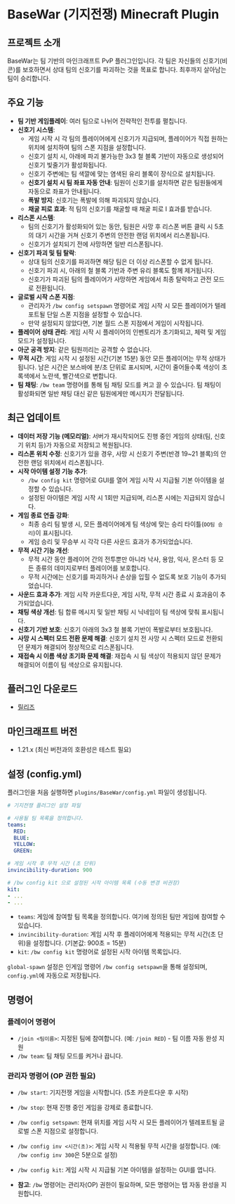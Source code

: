# BaseWar (기지전쟁) Minecraft Plugin

## 프로젝트 소개
BaseWar는 팀 기반의 마인크래프트 PvP 플러그인입니다. 각 팀은 자신들의 신호기(비콘)를 보호하면서 상대 팀의 신호기를 파괴하는 것을 목표로 합니다. 최후까지 살아남는 팀이 승리합니다.

## 주요 기능
*   **팀 기반 게임플레이**: 여러 팀으로 나뉘어 전략적인 전투를 펼칩니다.
*   **신호기 시스템**:
    *   게임 시작 시 각 팀의 플레이어에게 신호기가 지급되며, 플레이어가 직접 원하는 위치에 설치하여 팀의 스폰 지점을 설정합니다.
    *   신호기 설치 시, 아래에 파괴 불가능한 3x3 철 블록 기반이 자동으로 생성되어 신호기 빛줄기가 활성화됩니다.
    *   신호기 주변에는 팀 색깔에 맞는 염색된 유리 블록이 장식으로 설치됩니다.
    *   **신호기 설치 시 팀 좌표 자동 안내**: 팀원이 신호기를 설치하면 같은 팀원들에게 자동으로 좌표가 안내됩니다.
    *   **폭발 방지**: 신호기는 폭발에 의해 파괴되지 않습니다.
    *   **채굴 피로 효과**: 적 팀의 신호기를 채굴할 때 채굴 피로 I 효과를 받습니다.
*   **리스폰 시스템**:
    *   팀의 신호기가 활성화되어 있는 동안, 팀원은 사망 후 리스폰 버튼 클릭 시 5초의 대기 시간을 거쳐 신호기 주변의 안전한 랜덤 위치에서 리스폰됩니다.
    *   신호기가 설치되기 전에 사망하면 일반 리스폰됩니다.
*   **신호기 파괴 및 팀 탈락**:
    *   상대 팀의 신호기를 파괴하면 해당 팀은 더 이상 리스폰할 수 없게 됩니다.
    *   신호기 파괴 시, 아래의 철 블록 기반과 주변 유리 블록도 함께 제거됩니다.
    *   신호기가 파괴된 팀의 플레이어가 사망하면 게임에서 최종 탈락하고 관전 모드로 전환됩니다.
*   **글로벌 시작 스폰 지점**:
    *   관리자가 `/bw config setspawn` 명령어로 게임 시작 시 모든 플레이어가 텔레포트될 단일 스폰 지점을 설정할 수 있습니다.
    *   만약 설정되지 않았다면, 기본 월드 스폰 지점에서 게임이 시작됩니다.
*   **플레이어 상태 관리**: 게임 시작 시 플레이어의 인벤토리가 초기화되고, 체력 및 게임 모드가 설정됩니다.
*   **아군 공격 방지**: 같은 팀원끼리는 공격할 수 없습니다.
*   **무적 시간**: 게임 시작 시 설정된 시간(기본 15분) 동안 모든 플레이어는 무적 상태가 됩니다. 남은 시간은 보스바에 분/초 단위로 표시되며, 시간이 줄어들수록 색상이 초록색에서 노란색, 빨간색으로 변합니다.
*   **팀 채팅**: `/bw team` 명령어를 통해 팀 채팅 모드를 켜고 끌 수 있습니다. 팀 채팅이 활성화되면 일반 채팅 대신 같은 팀원에게만 메시지가 전달됩니다.

## 최근 업데이트
*   **데이터 저장 기능 (메모리얼)**: 서버가 재시작되어도 진행 중인 게임의 상태(팀, 신호기 위치 등)가 자동으로 저장되고 복원됩니다.
*   **리스폰 위치 수정**: 신호기가 있을 경우, 사망 시 신호기 주변(반경 19~21 블록)의 안전한 랜덤 위치에서 리스폰됩니다.
*   **시작 아이템 설정 기능 추가**:
    *   `/bw config kit` 명령어로 GUI를 열어 게임 시작 시 지급될 기본 아이템을 설정할 수 있습니다.
    *   설정된 아이템은 게임 시작 시 1회만 지급되며, 리스폰 시에는 지급되지 않습니다.
*   **게임 종료 연출 강화**:
    *   최종 승리 팀 발생 시, 모든 플레이어에게 팀 색상에 맞는 승리 타이틀(`OO팀 승리`)이 표시됩니다.
    *   게임 승리 및 무승부 시 각각 다른 사운드 효과가 추가되었습니다.
*   **무적 시간 기능 개선**:
    *   무적 시간 동안 플레이어 간의 전투뿐만 아니라 낙사, 용암, 익사, 몬스터 등 모든 종류의 데미지로부터 플레이어를 보호합니다.
    *   무적 시간에는 신호기를 파괴하거나 손상을 입힐 수 없도록 보호 기능이 추가되었습니다.
*   **사운드 효과 추가**: 게임 시작 카운트다운, 게임 시작, 무적 시간 종료 시 효과음이 추가되었습니다.
*   **채팅 색상 개선**: 팀 합류 메시지 및 일반 채팅 시 닉네임이 팀 색상에 맞춰 표시됩니다.
*   **신호기 기반 보호**: 신호기 아래의 3x3 철 블록 기반이 폭발로부터 보호됩니다.
*   **사망 시 스펙터 모드 전환 문제 해결**: 신호기 설치 전 사망 시 스펙터 모드로 전환되던 문제가 해결되어 정상적으로 리스폰됩니다.
*   **재접속 시 이름 색상 초기화 문제 해결**: 재접속 시 팀 색상이 적용되지 않던 문제가 해결되어 이름이 팀 색상으로 유지됩니다.

## 플러그인 다운로드
* [릴리즈](https://github.com/agfeu0/basewar/releases/tag/basewar)

## 마인크래프트 버전
* 1.21.x (최신 버전과의 호환성은 테스트 필요)

## 설정 (config.yml)
플러그인을 처음 실행하면 `plugins/BaseWar/config.yml` 파일이 생성됩니다.

```yaml
# 기지전쟁 플러그인 설정 파일

# 사용될 팀 목록을 정의합니다.
teams:
  RED:
  BLUE:
  YELLOW:
  GREEN:

# 게임 시작 후 무적 시간 (초 단위)
invincibility-duration: 900

# /bw config kit 으로 설정된 시작 아이템 목록 (수동 변경 비권장)
kit:
- ...
- ...
```
*   `teams`: 게임에 참여할 팀 목록을 정의합니다. 여기에 정의된 팀만 게임에 참여할 수 있습니다.
*   `invincibility-duration`: 게임 시작 후 플레이어에게 적용되는 무적 시간(초 단위)을 설정합니다. (기본값: 900초 = 15분)
*   `kit`: `/bw config kit` 명령어로 설정된 시작 아이템 목록입니다.

`global-spawn` 설정은 인게임 명령어 `/bw config setspawn`을 통해 설정되며, `config.yml`에 자동으로 저장됩니다.

## 명령어
### 플레이어 명령어
*   `/join <팀이름>`: 지정된 팀에 참여합니다. (예: `/join RED`) - 팀 이름 자동 완성 지원
*   `/bw team`: 팀 채팅 모드를 켜거나 끕니다.

### 관리자 명령어 (OP 권한 필요)
*   `/bw start`: 기지전쟁 게임을 시작합니다. (5초 카운트다운 후 시작)
*   `/bw stop`: 현재 진행 중인 게임을 강제로 종료합니다.
*   `/bw config setspawn`: 현재 위치를 게임 시작 시 모든 플레이어가 텔레포트될 글로벌 스폰 지점으로 설정합니다.
*   `/bw config inv <시간(초)>`: 게임 시작 시 적용될 무적 시간을 설정합니다. (예: `/bw config inv 300`은 5분으로 설정)
*   `/bw config kit`: 게임 시작 시 지급될 기본 아이템을 설정하는 GUI를 엽니다.

*   **참고**: `/bw` 명령어는 관리자(OP) 권한이 필요하며, 모든 명령어는 탭 자동 완성을 지원합니다.